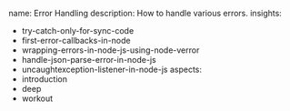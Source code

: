 name: Error Handling
description: How to handle various errors.
insights:
  - try-catch-only-for-sync-code
  - first-error-callbacks-in-node
  - wrapping-errors-in-node-js-using-node-verror
  - handle-json-parse-error-in-node-js
  - uncaughtexception-listener-in-node-js
aspects:
  - introduction
  - deep
  - workout
 
